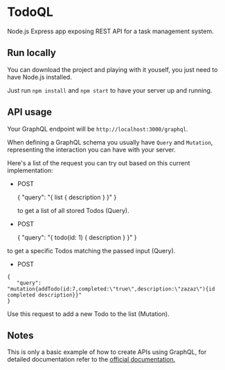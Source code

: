 # TodoQL

Node.js Express app exposing REST API for a task management system.

## Run locally

You can download the project and playing with it youself, you just need to have Node.js installed.

Just run 
` npm install ` and `npm start` to have your server up and running.

## API usage

Your GraphQL endpoint will be `http://localhost:3000/graphql`.

When defining a GraphQL schema you usually have `Query` and `Mutation`, representing the interaction you can have with your server.

Here's a list of the request you can try out based on this current implementation:

- POST 

    
    { "query": "{ list { description } }" }
    
  to get a list of all stored Todos (Query).
  
- POST 

    
    { "query": "{ todo(id: 1) { description } }" }
 
 
 to get a specific Todos matching the passed input (Query).   
- POST

```
{
   "query": "mutation{addTodo(id:7,completed:\"true\",description:\"zazaz\"){id completed description}}"
} 
   ```
   
   Use this request to add a new Todo to the list (Mutation).
   
## Notes
This is only a basic example of how to create APIs using GraphQL, for detailed documentation refer to the [official documentation.](https://graphql.org/learn/)